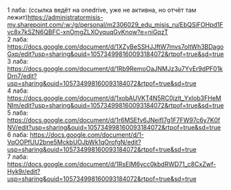 1 лаба: (ссылка ведёт на onedrive, уже не активна, но отчёт там лежит)https://administratormisis-my.sharepoint.com/:w:/g/personal/m2306029_edu_misis_ru/EbQSiFOHpd1Fvc8x7kSZN6QBFC-xnOmgZLXOyquqGvKnow?e=niGqzT  
2 лаба: https://docs.google.com/document/d/1XZyBeSSHJJftW7mvs7oltWh3BDagoGxp/edit?usp=sharing&ouid=105734998160093184072&rtpof=true&sd=true  
3 лаба: https://docs.google.com/document/d/1Rb9RemoOaJNMJz3u7YvEr9dPF01kDrn7/edit?usp=sharing&ouid=105734998160093184072&rtpof=true&sd=true  
4 лаба: https://docs.google.com/document/d/1xobAUVKT4N5RC0jzlt_YxIob3FHeMNIm/edit?usp=sharing&ouid=105734998160093184072&rtpof=true&sd=true  
5 лаба: https://docs.google.com/document/d/1r6MSEfv6JNeifI7g1F7FW97c6y7K0fNV/edit?usp=sharing&ouid=105734998160093184072&rtpof=true&sd=true  
6 лаба: https://docs.google.com/document/d/1-VqOOPfUU2bne5MckbUOJbWk1qOrofgN/edit?usp=sharing&ouid=105734998160093184072&rtpof=true&sd=true  
7 лаба: https://docs.google.com/document/d/1RsEIM6ycc0kbdRWD71_c8CxZwf-Hyk9r/edit?usp=sharing&ouid=105734998160093184072&rtpof=true&sd=true
